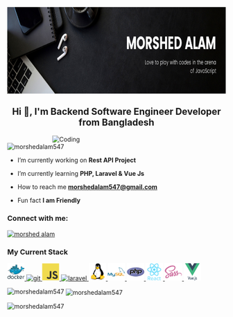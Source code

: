  <img align="center" width ="1600" height="200" src="https://raw.githubusercontent.com/mamorshedalam/mamorshedalam/refs/heads/main/mamorshedalam.png">

<h2 align="center">Hi 👋, I'm Backend Software Engineer Developer from Bangladesh </h2>

<img align="right" alt="Coding" width ="400" src="https://cdn.dribbble.com/users/1162077/screenshots/3848914/programmer.gif">


<p align="left"> <img src="https://komarev.com/ghpvc/?username=morshedalam547&label=Profile%20views&color=0e75b6&style=flat" alt="morshedalam547" /> </p>

-  I’m currently working on **Rest API Project**

-  I’m currently learning **PHP, Laravel & Vue Js**

-  How to reach me **morshedalam547@gmail.com**

-  Fun fact **I am Friendly**

<h3 align="left">Connect with me:</h3>
<p align="left">
<a href="https://fb.com/morshed alam" target="blank"><img align="center" src="https://raw.githubusercontent.com/rahuldkjain/github-profile-readme-generator/master/src/images/icons/Social/facebook.svg" alt="morshed alam" height="30" width="40" /></a>
</p>

<h3 align="left">My Current Stack</h3>
<p align="left"> <a href="https://www.docker.com/" target="_blank" rel="noreferrer"> <img src="https://raw.githubusercontent.com/devicons/devicon/master/icons/docker/docker-original-wordmark.svg" alt="docker" width="40" height="40"/> </a> <a href="https://git-scm.com/" target="_blank" rel="noreferrer"> <img src="https://www.vectorlogo.zone/logos/git-scm/git-scm-icon.svg" alt="git" width="40" height="40"/> </a> <a href="https://developer.mozilla.org/en-US/docs/Web/JavaScript" target="_blank" rel="noreferrer"> <img src="https://raw.githubusercontent.com/devicons/devicon/master/icons/javascript/javascript-original.svg" alt="javascript" width="40" height="40"/> </a> <a href="https://laravel.com/" target="_blank" rel="noreferrer"> <img src="https://encrypted-tbn0.gstatic.com/images?q=tbn:ANd9GcQQSp2KddMy_IuLCgwF45uKJWDM3NngMc2RnQ&s" alt="laravel" width="40" height="40"/> </a> <a href="https://www.linux.org/" target="_blank" rel="noreferrer"> <img src="https://raw.githubusercontent.com/devicons/devicon/master/icons/linux/linux-original.svg" alt="linux" width="40" height="40"/> </a> <a href="https://www.mysql.com/" target="_blank" rel="noreferrer"> <img src="https://raw.githubusercontent.com/devicons/devicon/master/icons/mysql/mysql-original-wordmark.svg" alt="mysql" width="40" height="40"/> </a> <a href="https://www.php.net" target="_blank" rel="noreferrer"> <img src="https://raw.githubusercontent.com/devicons/devicon/master/icons/php/php-original.svg" alt="php" width="40" height="40"/> </a> <a href="https://reactjs.org/" target="_blank" rel="noreferrer"> <img src="https://raw.githubusercontent.com/devicons/devicon/master/icons/react/react-original-wordmark.svg" alt="react" width="40" height="40"/> </a> <a href="https://sass-lang.com" target="_blank" rel="noreferrer"> <img src="https://raw.githubusercontent.com/devicons/devicon/master/icons/sass/sass-original.svg" alt="sass" width="40" height="40"/> </a> <a href="https://vuejs.org/" target="_blank" rel="noreferrer"> <img src="https://raw.githubusercontent.com/devicons/devicon/master/icons/vuejs/vuejs-original-wordmark.svg" alt="vuejs" width="40" height="40"/> </a> </p>

<p><img align="left" src="https://github-readme-stats.vercel.app/api/top-langs?username=morshedalam547&show_icons=true&locale=en&layout=compact" alt="morshedalam547" /></p>

<p>&nbsp;<img align="center" src="https://github-readme-stats.vercel.app/api?username=morshedalam547&show_icons=true&locale=en" alt="morshedalam547" /></p>

<p><img align="center" src="https://github-readme-streak-stats.herokuapp.com/?user=morshedalam547&" alt="morshedalam547" /></p>










